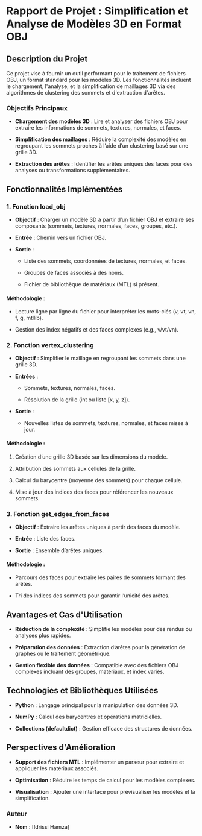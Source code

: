 Rapport de Projet : Simplification et Analyse de Modèles 3D en Format OBJ
=========================================================================

Description du Projet
---------------------

Ce projet vise à fournir un outil performant pour le traitement de fichiers OBJ, un format standard pour les modèles 3D. Les fonctionnalités incluent le chargement, l'analyse, et la simplification de maillages 3D via des algorithmes de clustering des sommets et d'extraction d'arêtes.

### Objectifs Principaux

*   **Chargement des modèles 3D** : Lire et analyser des fichiers OBJ pour extraire les informations de sommets, textures, normales, et faces.
    
*   **Simplification des maillages** : Réduire la complexité des modèles en regroupant les sommets proches à l’aide d’un clustering basé sur une grille 3D.
    
*   **Extraction des arêtes** : Identifier les arêtes uniques des faces pour des analyses ou transformations supplémentaires.
    

Fonctionnalités Implémentées
----------------------------

### 1\. **Fonction load\_obj**

*   **Objectif** : Charger un modèle 3D à partir d’un fichier OBJ et extraire ses composants (sommets, textures, normales, faces, groupes, etc.).
    
*   **Entrée** : Chemin vers un fichier OBJ.
    
*   **Sortie** :
    
    *   Liste des sommets, coordonnées de textures, normales, et faces.
        
    *   Groupes de faces associés à des noms.
        
    *   Fichier de bibliothèque de matériaux (MTL) si présent.
        

#### Méthodologie :

*   Lecture ligne par ligne du fichier pour interpréter les mots-clés (v, vt, vn, f, g, mtllib).
    
*   Gestion des index négatifs et des faces complexes (e.g., v/vt/vn).
    

### 2\. **Fonction vertex\_clustering**

*   **Objectif** : Simplifier le maillage en regroupant les sommets dans une grille 3D.
    
*   **Entrées** :
    
    *   Sommets, textures, normales, faces.
        
    *   Résolution de la grille (int ou liste \[x, y, z\]).
        
*   **Sortie** :
    
    *   Nouvelles listes de sommets, textures, normales, et faces mises à jour.
        

#### Méthodologie :

1.  Création d’une grille 3D basée sur les dimensions du modèle.
    
2.  Attribution des sommets aux cellules de la grille.
    
3.  Calcul du barycentre (moyenne des sommets) pour chaque cellule.
    
4.  Mise à jour des indices des faces pour référencer les nouveaux sommets.
    

### 3\. **Fonction get\_edges\_from\_faces**

*   **Objectif** : Extraire les arêtes uniques à partir des faces du modèle.
    
*   **Entrée** : Liste des faces.
    
*   **Sortie** : Ensemble d’arêtes uniques.
    

#### Méthodologie :

*   Parcours des faces pour extraire les paires de sommets formant des arêtes.
    
*   Tri des indices des sommets pour garantir l’unicité des arêtes.
    

Avantages et Cas d'Utilisation
------------------------------

*   **Réduction de la complexité** : Simplifie les modèles pour des rendus ou analyses plus rapides.
    
*   **Préparation des données** : Extraction d’arêtes pour la génération de graphes ou le traitement géométrique.
    
*   **Gestion flexible des données** : Compatible avec des fichiers OBJ complexes incluant des groupes, matériaux, et index variés.
    

Technologies et Bibliothèques Utilisées
---------------------------------------

*   **Python** : Langage principal pour la manipulation des données 3D.
    
*   **NumPy** : Calcul des barycentres et opérations matricielles.
    
*   **Collections (defaultdict)** : Gestion efficace des structures de données.
    

Perspectives d'Amélioration
---------------------------

*   **Support des fichiers MTL** : Implémenter un parseur pour extraire et appliquer les matériaux associés.
    
*   **Optimisation** : Réduire les temps de calcul pour les modèles complexes.
    
*   **Visualisation** : Ajouter une interface pour prévisualiser les modèles et la simplification.
    

### Auteur

*   **Nom** : \[Idrissi Hamza\]
    
